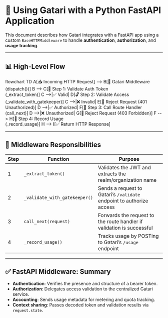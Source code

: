 # 🚀 Using Gatari with a Python FastAPI Application

This document describes how Gatari integrates with a FastAPI app using a custom `BaseHTTPMiddleware` to handle **authentication**, **authorization**, and **usage tracking**.

---

## 📊 High-Level Flow

flowchart TD
    A[📥 Incoming HTTP Request] --> B[🧩 Gatari Middleware (dispatch())]
    B --> C[🔐 Step 1: Validate Auth Token<br/>(_extract_token)]
    C -->|✅ Valid| D[🔓 Step 2: Validate Access<br/>(_validate_with_gatekeeper)]
    C -->|❌ Invalid| E[🚫 Reject Request (401 Unauthorized)]
    D -->|✅ Authorized| F[📡 Step 3: Call Route Handler<br/>(call_next)]
    D -->|❌ Unauthorized| G[🚫 Reject Request (403 Forbidden)]
    F --> H[🧾 Step 4: Record Usage<br/>(_record_usage)]
    H --> I[✅ Return HTTP Response]

---

## 🧠 Middleware Responsibilities

| Step | Function                      | Purpose                                                                 |
|------|-------------------------------|-------------------------------------------------------------------------|
| 1    | `_extract_token()`            | Validates the JWT and extracts the realm/organization name             |
| 2    | `_validate_with_gatekeeper()` | Sends a request to Gatari’s `/validate` endpoint to authorize access   |
| 3    | `call_next(request)`          | Forwards the request to the route handler if validation is successful  |
| 4    | `_record_usage()`             | Tracks usage by POSTing to Gatari’s `/usage` endpoint                  |

---

## ✅ FastAPI Middleware: Summary

- **Authentication**: Verifies the presence and structure of a bearer token.
- **Authorization**: Delegates access validation to the centralized Gatari service.
- **Accounting**: Sends usage metadata for metering and quota tracking.
- **Context sharing**: Passes decoded token and validation results via `request.state`.